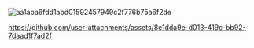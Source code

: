 ![aa1aba6fdd1abd01592457949c2f776b75a6f2de](https://github.com/user-attachments/assets/974232ff-008b-4fbc-96d4-dba609d935b2)

https://github.com/user-attachments/assets/8e1dda9e-d013-419c-bb92-7daad1f7ad2f

